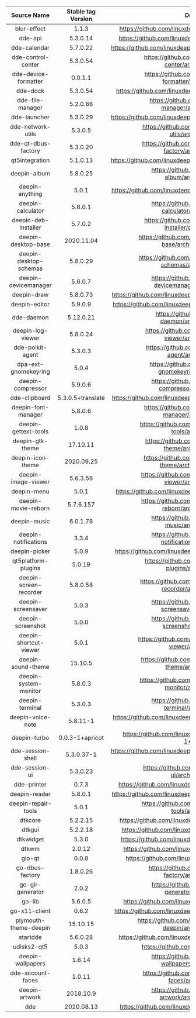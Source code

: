 |      Source Name       | Stable tag Version |                        Download Link                         |
| :--------------------: | :----------------: | :----------------------------------------------------------: |
|      blur-effect       |       1.1.3        | https://github.com/linuxdeepin/blur-effect/archive/1.1.3.tar.gz |
|        dde-api         |      5.3.0.14      | https://github.com/linuxdeepin/dde-api/archive/5.3.0.14.tar.gz |
|      dde-calendar      |      5.7.0.22      | https://github.com/linuxdeepin/dde-calendar/archive/5.7.0.22.tar.gz |
|   dde-control-center   |      5.3.0.54      | https://github.com/linuxdeepin/dde-control-center/archive/5.3.0.54.tar.gz |
|  dde-device-formatter  |      0.0.1.1       | https://github.com/linuxdeepin/dde-device-formatter/archive/0.0.1.1.tar.gz |
|        dde-dock        |      5.3.0.54      | https://github.com/linuxdeepin/dde-dock/archive/5.3.0.47.tar.gz |
|    dde-file-manager    |      5.2.0.66      | https://github.com/linuxdeepin/dde-file-manager/archive/5.2.0.66.tar.gz |
|      dde-launcher      |      5.3.0.29      | https://github.com/linuxdeepin/dde-launcher/archive/5.3.0.29.tar.gz |
|   dde-network-utils    |      5.3.0.5       | https://github.com/linuxdeepin/dde-network-utils/archive/5.3.0.5.tar.gz |
|  dde-qt-dbus-factory   |      5.3.0.20      | https://github.com/linuxdeepin/dde-qt-dbus-factory/archive/5.3.0.20.tar.gz |
|     qt5integration     |      5.1.0.13      | https://github.com/linuxdeepin/qt5integration/archive/5.1.0.13.tar.gz |
|      deepin-album      |      5.8.0.25      | https://github.com/linuxdeepin/deepin-album/archive/5.8.0.25.tar.gz |
|    deepin-anything     |       5.0.1        | https://github.com/linuxdeepin/deepin-anything/archive/5.0.1.tar.gz |
|   deepin-calculator    |      5.6.0.1       | https://github.com/linuxdeepin/deepin-calculator/archive/5.6.0.1.tar.gz |
|  deepin-deb-installer  |      5.7.0.2       | https://github.com/linuxdeepin/deepin-deb-installer/archive/5.7.0.2.tar.gz |
|  deepin-desktop-base   |     2020.11.04     | https://github.com/linuxdeepin/deepin-desktop-base/archive/2020.11.04.tar.gz |
| deepin-desktop-schemas |      5.8.0.29      | https://github.com/linuxdeepin/deepin-desktop-schemas/archive/5.8.0.29.tar.gz |
|  deepin-devicemanager  |      5.6.0.7       | https://github.com/linuxdeepin/deepin-devicemanager/archive/5.6.0.7.tar.gz |
|      deepin-draw       |      5.8.0.73      | https://github.com/linuxdeepin/deepin-draw/archive/5.8.0.73.tar.gz |
|     deepin-editor      |      5.9.0.9       | https://github.com/linuxdeepin/deepin-editor/archive/5.9.0.9.tar.gz |
|       dde-daemon       |     5.12.0.21      | https://github.com/linuxdeepin/dde-daemon/archive/5.12.0.21.tar.gz |
|   deepin-log-viewer    |      5.8.0.24      | https://github.com/linuxdeepin/deepin-log-viewer/archive/5.8.0.24.tar.gz |
|    dde-polkit-agent    |      5.3.0.3       | https://github.com/linuxdeepin/dde-polkit-agent/archive/5.3.0.3.tar.gz |
|  dpa-ext-gnomekeyring  |       5.0.4        | https://github.com/linuxdeepin/dpa-ext-gnomekeyring/archive/5.0.4.tar.gz |
|   deepin-compressor    |      5.9.0.6       | https://github.com/linuxdeepin/deepin-compressor/archive/5.9.0.6.tar.gz |
|     dde-clipboard      | 5.3.0.5+translate  | https://github.com/linuxdeepin/dde-clipboard/archive/5.3.0.5.tar.gz |
|  deepin-font-manager   |      5.8.0.6       | https://github.com/linuxdeepin/deepin-font-manager/archive/5.8.0.6.tar.gz |
|  deepin-gettext-tools  |       1.0.8        | https://github.com/linuxdeepin/deepin-gettext-tools/archive/1.0.8.tar.gz |
|    deepin-gtk-theme    |      17.10.11      | https://github.com/linuxdeepin/deepin-gtk-theme/archive/17.10.11.tar.gz |
|   deepin-icon-theme    |     2020.09.25     | https://github.com/linuxdeepin/deepin-icon-theme/archive/2020.09.25.tar.gz |
|  deepin-image-viewer   |      5.6.3.56      | https://github.com/linuxdeepin/deepin-image-viewer/archive/5.6.3.56.tar.gz |
|      deepin-menu       |       5.0.1        | https://github.com/linuxdeepin/deepin-menu/archive/5.0.1.tar.gz |
|  deepin-movie-reborn   |     5.7.6.157      | https://github.com/linuxdeepin/deepin-movie-reborn/archive/5.7.6.157.tar.gz |
|      deepin-music      |      6.0.1.78      | https://github.com/linuxdeepin/deepin-music/archive/6.0.1.78.tar.gz |
|  deepin-notifications  |       3.3.4        | https://github.com/linuxdeepin/deepin-notifications/archive/3.3.4.tar.gz |
|     deepin-picker      |       5.0.9        | https://github.com/linuxdeepin/deepin-picker/archive/5.0.9.tar.gz |
|  qt5platform-plugins   |       5.0.19       | https://github.com/linuxdeepin/qt5platform-plugins/archive/5.0.19.tar.gz |
| deepin-screen-recorder |      5.8.0.58      | https://github.com/linuxdeepin/deepin-screen-recorder/archive/5.8.0.58.tar.gz |
|   deepin-screensaver   |       5.0.3        | https://github.com/linuxdeepin/deepin-screensaver/archive/5.0.3.tar.gz |
|   deepin-screenshot    |       5.0.0        | https://github.com/linuxdeepin/deepin-screenshot/archive/5.0.0.tar.gz |
| deepin-shortcut-viewer |       5.0.1        | https://github.com/linuxdeepin/deepin-shortcut-viewer/archive/5.0.3.tar.gz |
|   deepin-sound-theme   |      15.10.5       | https://github.com/linuxdeepin/deepin-sound-theme/archive/15.10.5.tar.gz |
| deepin-system-monitor  |      5.8.0.3       | https://github.com/linuxdeepin/deepin-system-monitor/archive/5.8.0.3.tar.gz |
|    deepin-terminal     |      5.3.0.3       | https://github.com/linuxdeepin/deepin-terminal/archive/5.3.0.3.tar.gz |
|   deepin-voice-note    |      5.8.11-1      | https://github.com/linuxdeepin/deepin-voice-note/archive/5.8.11-1.tar.gz |
|      deepin-turbo      |  0.0.3-1+apricot   | https://github.com/linuxdeepin/deepin-turbo/archive/0.0.3-1+apricot.tar.gz |
|   dde-session-shell    |     5.3.0.37-1     | https://github.com/linuxdeepin/dde-session-shell/archive/5.3.0.37-1.tar.gz |
|     dde-session-ui     |      5.3.0.23      | https://github.com/linuxdeepin/dde-session-ui/archive/5.3.0.23.tar.gz |
|      dde-printer       |       0.7.3        | https://github.com/linuxdeepin/dde-printer/archive/0.7.3.tar.gz |
|     deepin-reader      |      5.8.0.1       | https://github.com/linuxdeepin/deepin-reader/archive/5.8.0.1.tar.gz |
|  deepin-repair-tools   |       5.0.1        | https://github.com/linuxdeepin/deepin-repair-tools/archive/5.0.1.tar.gz |
|        dtkcore         |      5.2.2.15      | https://github.com/linuxdeepin/dtkcore/archive/5.2.2.15.tar.gz |
|         dtkgui         |      5.2.2.18      | https://github.com/linuxdeepin/dtkgui/archive/5.2.2.18.tar.gz |
|       dtkwidget        |       5.3.0        | https://github.com/linuxdeepin/dtkwidget/archive/5.3.0.tar.gz |
|         dtkwm          |       2.0.12       | https://github.com/linuxdeepin/dtkwm/archive/2.0.12.tar.gz  |
|         gio-qt         |       0.0.8        | https://github.com/linuxdeepin/gio-qt/archive/0.0.8.tar.gz  |
|    go-dbus-factory     |      1.8.0.26      | https://github.com/linuxdeepin/go-dbus-factory/archive/1.8.0.26.tar.gz |
|    go-gir-generator    |        2.0.2       | https://github.com/linuxdeepin/go-gir-generator/archive/2.0.2.tar.gz |
|         go-lib         |       5.6.0.5      | https://github.com/linuxdeepin/go-lib/archive/5.6.0.5.tar.gz |
|     go-x11-client      |        0.6.2       | https://github.com/linuxdeepin/go-x11-client/archive/0.6.2.tar.gz |
| plymouth-theme-deepin  |      15.10.15      | https://github.com/linuxdeepin/plymouth-theme-deepin/archive/15.10.15.tar.gz |
|        startdde        |      5.6.0.28      | https://github.com/linuxdeepin/startdde/archive/5.6.0.28.tar.gz |
|      udisks2-qt5       |       5.0.3        | https://github.com/linuxdeepin//archive/.tar.gz |
|   deepin-wallpapers    |       1.6.14       | https://github.com/linuxdeepin/deepin-wallpapers/archive/1.6.14.tar.gz |
|   dde-account-faces    |       1.0.11       | https://github.com/linuxdeepin/dde-account-faces/archive/1.0.11.tar.gz |
|     deepin-artwork     |     2018.10.9      | https://github.com/linuxdeepin/deepin-artwork/archive/2018.10.9.tar.gz |
|          dde           |     2020.08.13     | https://github.com/linuxdeepin/dde/archive/2020.08.13.tar.gz |
